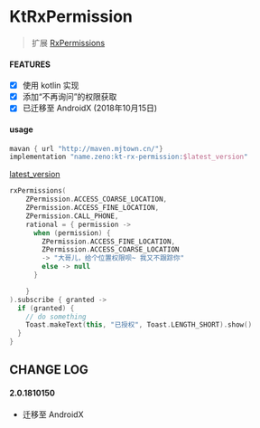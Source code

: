 # KtRxPermission
> 扩展 [RxPermissions](https://github.com/tbruyelle/RxPermissions)

#### FEATURES
- [x] 使用 kotlin 实现
- [x] 添加“不再询问”的权限获取
- [x] 已迁移至 AndroidX (2018年10月15日)

#### usage

```groovy
mavan { url "http://maven.mjtown.cn/"}
implementation "name.zeno:kt-rx-permission:$latest_version"
```
[latest_version](https://github.com/zenochan/KtRxPermission/releases)

```kotlin
rxPermissions(
    ZPermission.ACCESS_COARSE_LOCATION,
    ZPermission.ACCESS_FINE_LOCATION,
    ZPermission.CALL_PHONE,
    rational = { permission ->
      when (permission) {
        ZPermission.ACCESS_FINE_LOCATION,
        ZPermission.ACCESS_COARSE_LOCATION
        -> "大哥儿，给个位置权限呗~ 我又不跟踪你"
        else -> null
      }

    }
).subscribe { granted ->
  if (granted) {
    // do something
    Toast.makeText(this, "已授权", Toast.LENGTH_SHORT).show()
  }
}
```


## CHANGE LOG

#### 2.0.1810150
- 迁移至 AndroidX
